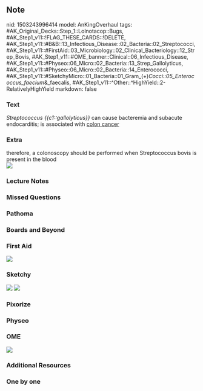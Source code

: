 ## Note
nid: 1503243996414
model: AnKingOverhaul
tags: #AK_Original_Decks::Step_1::Lolnotacop::Bugs, #AK_Step1_v11::!FLAG_THESE_CARDS::!DELETE, #AK_Step1_v11::#B&B::13_Infectious_Disease::02_Bacteria::02_Streptococci, #AK_Step1_v11::#FirstAid::03_Microbiology::02_Clinical_Bacteriology::12_Strep_Bovis, #AK_Step1_v11::#OME_banner::Clinical::06_Infectious_Disease, #AK_Step1_v11::#Physeo::06_Micro::02_Bacteria::13_Strep_Gallolyticus, #AK_Step1_v11::#Physeo::06_Micro::02_Bacteria::14_Enterococci, #AK_Step1_v11::#SketchyMicro::01_Bacteria::01_Gram_(+)_Cocci::05_Enterococcus_faecium_&_faecalis, #AK_Step1_v11::^Other::^HighYield::2-RelativelyHighYield
markdown: false

### Text
<i>Streptococcus {{c1::gallolyticus}}</i> can cause bacteremia and
subacute endocarditis; is associated with <u>colon cancer</u>

### Extra
<div>
  therefore, a colonoscopy should be performed when Streptococcus
  bovis is present in the blood
</div><img src=
"Screen%20Shot%202017-05-19%20at%208.22.03%20AM.png">

### Lecture Notes


### Missed Questions


### Pathoma


### Boards and Beyond


### First Aid
<img src="paste-92629559672835.jpg">

### Sketchy
<img src="paste-474800044638209.jpg"> <img src=
"Screen%20Shot%202019-09-26%20at%208.12.06%20AM.png">

### Pixorize


### Physeo


### OME
<div class="ome-widget">
  <a href=
  "https://onlinemeded.org/spa/infectious-disease?ref=anki"><img src="_OME_AnkiFlashcards_Topic_2.png"></a>
</div>

### Additional Resources


### One by one

